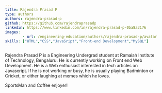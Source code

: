```yaml
---
title: Rajendra Prasad P
type: authors
authors: rajendra-prasad-p
github: https://github.com/rajendraprasadp
linkedin: https://www.linkedin.com/in/rajendra-prasad-p-0ba8a3176
images:
        - url: /engineering-education/authors/rajendra-prasad-p/avatar.jpg
skills: ["HTML","CSS","JavaSript","Front-end Development","MySQL"]
---
```


Rajendra Prasad P is a Engineering Undergrad student at Ramaiah Institute of Technology, Bengaluru. He is currently working on Front end Web Development. He is a Web enthusiast interested in tech articles on Javascript. If he is not working or busy, he is usually playing Badminton or Cricket, or either laughing at memes which he loves.

SportsMan and Coffee enjoyer!